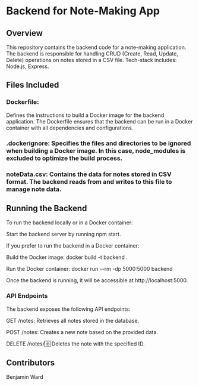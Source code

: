 # Backend for Note-Making App
## Overview
This repository contains the backend code for a note-making application. The backend is responsible for handling CRUD (Create, Read, Update, Delete) operations on notes stored in a CSV file. Tech-stack includes: Node.js, Express.

## Files Included
### Dockerfile: 
Defines the instructions to build a Docker image for the backend application. The Dockerfile ensures that the backend can be run in a Docker container with all dependencies and configurations.

### .dockerignore: Specifies the files and directories to be ignored when building a Docker image. In this case, node_modules is excluded to optimize the build process.

### noteData.csv: Contains the data for notes stored in CSV format. The backend reads from and writes to this file to manage note data.

## Running the Backend
To run the backend locally or in a Docker container:

Start the backend server by running npm start.

If you prefer to run the backend in a Docker container:

Build the Docker image: docker build -t backend .

Run the Docker container: docker run --rm -dp 5000:5000 backend

Once the backend is running, it will be accessible at http://localhost:5000.

### API Endpoints
The backend exposes the following API endpoints:

GET /notes: Retrieves all notes stored in the database.

POST /notes: Creates a new note based on the provided data.

DELETE /notes/:id: Deletes the note with the specified ID.

## Contributors
Benjamin Ward

